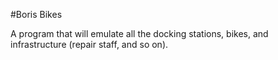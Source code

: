 #Boris Bikes

  A program that will emulate all the docking stations, bikes, and infrastructure (repair staff, and so on).
  
